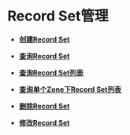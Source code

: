 # Record Set管理<a name="dns_api_64000"></a>

-   **[创建Record Set](创建Record-Set.md)**  

-   **[查询Record Set](查询Record-Set.md)**  

-   **[查询Record Set列表](查询Record-Set列表.md)**  

-   **[查询单个Zone下Record Set列表](查询单个Zone下Record-Set列表.md)**  

-   **[删除Record Set](删除Record-Set.md)**  

-   **[修改Record Set](修改Record-Set.md)**  


